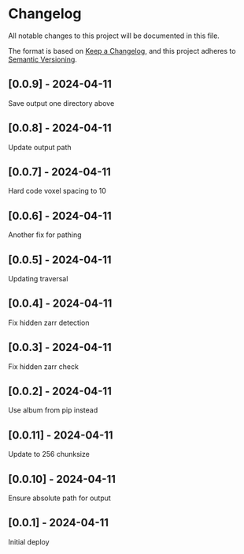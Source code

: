 # Changelog
All notable changes to this project will be documented in this file.

The format is based on [Keep a Changelog](https://keepachangelog.com/en/1.0.0/),
and this project adheres to [Semantic Versioning](https://semver.org/spec/v2.0.0.html).

## [0.0.9] - 2024-04-11
Save output one directory above

## [0.0.8] - 2024-04-11
Update output path

## [0.0.7] - 2024-04-11
Hard code voxel spacing to 10

## [0.0.6] - 2024-04-11
Another fix for pathing

## [0.0.5] - 2024-04-11
Updating traversal

## [0.0.4] - 2024-04-11
Fix hidden zarr detection

## [0.0.3] - 2024-04-11
Fix hidden zarr check

## [0.0.2] - 2024-04-11
Use album from pip instead

## [0.0.11] - 2024-04-11
Update to 256 chunksize

## [0.0.10] - 2024-04-11
Ensure absolute path for output

## [0.0.1] - 2024-04-11
Initial deploy
